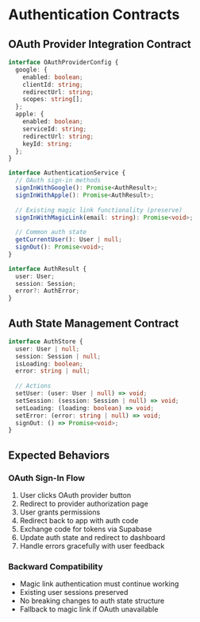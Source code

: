 # Authentication Contracts

## OAuth Provider Integration Contract

```typescript
interface OAuthProviderConfig {
  google: {
    enabled: boolean;
    clientId: string;
    redirectUrl: string;
    scopes: string[];
  };
  apple: {
    enabled: boolean;
    serviceId: string;
    redirectUrl: string;
    keyId: string;
  };
}

interface AuthenticationService {
  // OAuth sign-in methods
  signInWithGoogle(): Promise<AuthResult>;
  signInWithApple(): Promise<AuthResult>;
  
  // Existing magic link functionality (preserve)
  signInWithMagicLink(email: string): Promise<void>;
  
  // Common auth state
  getCurrentUser(): User | null;
  signOut(): Promise<void>;
}

interface AuthResult {
  user: User;
  session: Session;
  error?: AuthError;
}
```

## Auth State Management Contract

```typescript
interface AuthStore {
  user: User | null;
  session: Session | null;
  isLoading: boolean;
  error: string | null;
  
  // Actions
  setUser: (user: User | null) => void;
  setSession: (session: Session | null) => void;
  setLoading: (loading: boolean) => void;
  setError: (error: string | null) => void;
  signOut: () => Promise<void>;
}
```

## Expected Behaviors

### OAuth Sign-In Flow
1. User clicks OAuth provider button
2. Redirect to provider authorization page
3. User grants permissions
4. Redirect back to app with auth code
5. Exchange code for tokens via Supabase
6. Update auth state and redirect to dashboard
7. Handle errors gracefully with user feedback

### Backward Compatibility
- Magic link authentication must continue working
- Existing user sessions preserved
- No breaking changes to auth state structure
- Fallback to magic link if OAuth unavailable